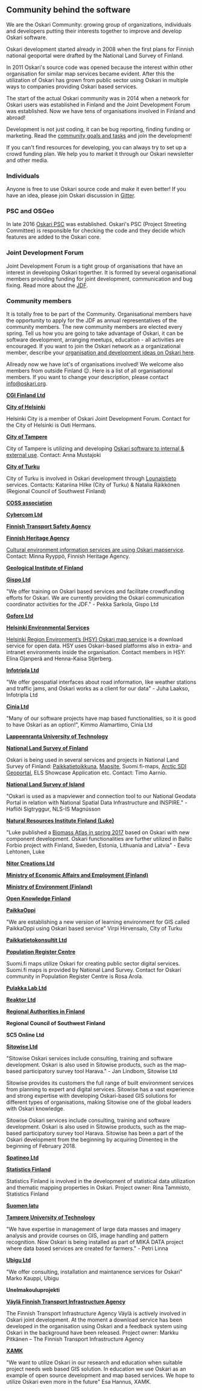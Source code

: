 ## Community behind the software

We are the Oskari Community: growing group of organizations, individuals and developers putting their interests together to improve and develop Oskari software.

Oskari development started already in 2008 when the first plans for Finnish national geoportal were drafted by the National Land Survey of Finland. 

In 2011 Oskari's source code was opened because the interest within other organisation for similar map services became evident. After this the utilization of Oskari has grown from public sector using Oskari in multiple ways to companies providing Oskari based services. 

The start of the actual Oskari community was in 2014 when a network for Oskari users was established in Finland and the Joint Development Forum was established. Now we have tens of organisations involved in Finland and abroad! 

Development is not just coding, it can be bug reporting, finding funding or marketing. Read  the [community goals and tasks](community_goals.md) and join the development!

If you can't find resources for developing, you can always try to set up a crowd funding plan. We help you to market it through our Oskari newsletter and other media.

### Individuals

Anyone is free to use Oskari source code and make it even better! If you have an idea, please join Oskari discussion in [Gitter](https://gitter.im/oskariorg/chat). 

### PSC and OSGeo

In late 2016 [Oskari PSC](https://github.com/oskariorg/oskari-docs/wiki/Project-Steering-Committee) was established. Oskari's PSC (Project Streeting Committee) is responsible for checking the code and they decide which features are added to the Oskari core.

### Joint Development Forum

Joint Development Forum is a tight group of organisations that have an interest in developing Oskari togerther. It is formed by several organisational members providing funding for joint development, communication and bug fixing. Read more about the [JDF](JDF.md).

### Community members

It is totally free to be part of the Community. Organisational members have the opportunity to apply for the JDF as annual representatives of the community members. The new community members are elected every spring. Tell us how you are going to take advantage of Oskari, it can be software development, arranging meetups, education - all activities are encouraged. If you want to join the Oskari network as a organizational member, describe your [organisation and development ideas on Oskari here](https://docs.google.com/forms/d/e/1FAIpQLSd2KZOQeJ5xDivG-X0r0HzMArHcRU6DRbb1hpS1uUS87VrY3w/viewform). 

Allready now we have lot's of organisations involved! We welcome also members from outside Finland 😉. Here is a list of all organisational members. If you want to change your description, please contact info@oskari.org. 

**[CGI Finland Ltd](http://www.cgi.fi/)**

**[City of Helsinki](http://www.helsinki.fi/)**

Helsinki City is a member of Oskari Joint Development Forum. Contact for the City of Helsinki is Outi Hermans.

**[City of Tampere](http://www.tampere.fi/)**

City of Tampere is utilizing and developing [Oskari software to internal & external use](https://kartat.tampere.fi/oskari/). Contact: Anna Mustajoki

**[City of Turku](http://www.turku.fi/)**

City of Turku is involved in Oskari development through [Lounaistieto](https://karttapalvelu.lounaistieto.fi/) services. Contacts: Katariina Hilke (City of Turku) & Natalia Räikkönen (Regional Council of Southwest Finland)

**[COSS association](https://coss.fi/)**

**[Cybercom Ltd](https://www.cybercom.com/)**

**[Finnish Transport Safety Agency](https://www.trafi.fi/en)**

**[Finnish Heritage Agency](http://www.nba.fi/)**

[Cultural environment information services are using Oskari mapservice](https://kartta.museoverkko.fi/). Contact: Minna Ryyppö, Finnish Heritage Agency.

**[Geological Institute of Finland](http://www.gtk.fi/)**

**[Gispo Ltd](http://www.gispo.fi/)** 

"We offer training on Oskari based services and facilitate crowdfunding efforts for Oskari. We are currently providing the Oskari communication coordinator activities for the JDF." - Pekka Sarkola, Gispo Ltd

**[Gofore Ltd](http://www.gofore.com/)**

**[Helsinki Environmental Services](https://www.hsy.fi/)** 

[Helsinki Region Environment’s (HSY) Oskari map service](https://kartta.hsy.fi/) is a download service for open data. HSY uses Oskari-based platforms also in extra- and intranet environments inside the organisation. Contact members in HSY: Elina Ojanperä and Henna-Kaisa Stjerberg.

**[Infotripla Ltd](http://www.infotripla.fi/)** 

"We offer geospatial interfaces about road information, like weather stations and traffic jams, and Oskari works as a client for our data" - Juha Laakso, Infotripla Ltd

**[Cinia Ltd](http://www.cinia.fi/)** 

"Many of our software projects have map based functionalities, so it is good to have Oskari as an option!", Kimmo Alamartimo, Cinia Ltd

**[Lappeenranta University of Technology](http://www.lut.fi/)**

**[National Land Survey of Finland](http://www.maanmittauslaitos.fi/)**

Oskari is being used in several services and projects in National Land Survey of Finland: [Paikkatietoikkuna](http://www.paikkatietoikkuna.fi/), [Mapsite](https://asiointi.maanmittauslaitos.fi/karttapaikka/), Suomi.fi-maps, [Arctic SDI Geoportal](https://arctic-sdi.org/), ELS Showcase Application etc. Contact: Timo Aarnio.

**[National Land Survey of Island](https://www.lmi.is/en/)**  

"Oskari is used as a mapviewer and connection tool to our National Geodata Portal in relation with National Spatial Data Infrastructure and INSPIRE." - Hafliði Sigtryggur, NLS-IS Magnússon

**[Natural Resources Institute Finland (Luke)](https://www.luke.fi/en/)**

"Luke published a [Biomass Atlas in spring 2017](https://www.luke.fi/biomassa-atlas/en/) based on Oskari with new component development. Oskari functionalities are further utilized in Baltic Forbio project with Finland, Sweden, Estonia, Lithuania and Latvia"  - Eeva Lehtonen, Luke 


**[Nitor Creations Ltd](http://www.nitorcreations.com/)**

**[Ministry of Economic Affairs and Employment (Finland)](http://www.tem.fi/)**

**[Ministry of Environment (Finland)](http://www.ym.fi/fi-FI)**

**[Open Knowledge Finland](http://okf.fi/about/)**

**[PaikkaOppi](http://www.paikkaoppi.fi/fi/)** 

"We are establishing a new version of learning environment for GIS called PaikkaOppi using Oskari based service" Virpi Hirvensalo, City of Turku

**[Paikkatietokonsultit Ltd](http://www.paikkatietokonsultit.fi/)**

**[Population Register Centre](https://verkosto.oskari.org/vaestorekisterikeskus/)**

Suomi.fi maps utilize Oskari for creating public sector digital services. Suomi.fi maps is provided by National Land Survey. Contact for Oskari community in Population Register Centre is Rosa Arola.

**[Pulakka Lab Ltd](https://www.pulakka.com/)**

**[Reaktor Ltd](http://www.reaktor.fi/)**

**[Regional Authorities in Finland](http://www.avi.fi/)**

**Regional Council of Southwest Finland**

**SC5 Online Ltd**

**[Sitowise Ltd](https://www.sitowise.com/en)** 

"Sitowise Oskari services include consulting, training and software development. Oskari is also used in Sitowise products, such as the map-based participatory survey tool Harava." - Jan Lindbom, Sitowise Ltd 

Sitowise provides its customers the full range of built environment services from planning to expert and digital services. Sitowise has a vast experience and strong expertise with developing Oskari-based GIS solutions for different types of organisations, making Sitowise one of the global leaders with Oskari knowledge.

Sitowise Oskari services include consulting, training and software development. Oskari is also used in Sitowise products, such as the map-based participatory survey tool Harava. Sitowise has been a part of the Oskari development from the beginning by acquiring Dimenteq in the beginning of February 2018.

**[Spatineo Ltd](http://www.spatineo.com/)**

**[Statistics Finland](http://www.stat.fi/)**

Statistics Finland is involved in the development of statistical data utilization and thematic mapping properties in Oskari. Project owner: Rina Tammisto, Statistics Finland

**[Suomen latu](https://www.suomenlatu.fi/en)**

**[Tampere University of Technology](http://www.tut.fi/fi/pori/index.htm)** 

"We have expertise in management of large data masses and imagery analysis and provide courses on GIS, image handling and pattern recognition. Now Oskari is being installed as part of MIKÄ DATA project where data based services are created for farmers." - Petri Linna

**[Ubigu Ltd](https://www.ubigu.fi/en/)** 

"We offer consulting, installation and maintanence services for Oskari"  Marko Kauppi, Ubigu

**Unelmakouluprojekti**

**[Väylä Finnish Transport Infrastructure Agency](https://vayla.fi/web/en)**

The Finnish Transport Infrastructure Agency Väylä is actively involved in Oskari joint development. At the moment a download service has been developed in the organisation using Oskari and a feedback system using Oskari in the background have been released.
Project owner: Markku Pitkänen – The Finnish Transport Infrastructure Agency

**[XAMK](https://www.xamk.fi/en/frontpage/)** 

"We want to utilize Oskari in our research and education when suitable project needs web based GIS solution. In education we use Oskari as an example of open source development and map based services. We hope to utilize Oskari even more in the future" Esa Hannus, XAMK.

